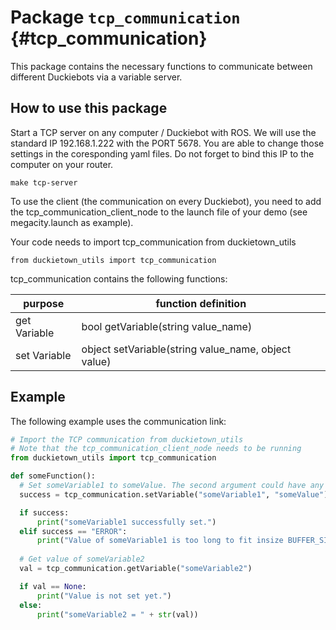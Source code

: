 # Package `tcp_communication` {#tcp_communication}




This package contains the necessary functions to communicate between different Duckiebots via a variable server.

## How to use this package

Start a TCP server on any computer / Duckiebot with ROS. We will use the standard IP 192.168.1.222 with the PORT 5678. You are able to change those settings in the coresponding yaml files. Do not forget to bind this IP to the computer on your router. 

    make tcp-server

To use the client (the communication on every Duckiebot), you need to add the tcp_communication_client_node to the launch file of your demo (see megacity.launch as example).

Your code needs to import tcp_communication from duckietown_utils

    from duckietown_utils import tcp_communication
    
tcp_communication contains the following functions:

| purpose      | function definition                                 |
|--------------|-----------------------------------------------------|
| get Variable | bool getVariable(string value_name)                 |
| set Variable | object setVariable(string value_name, object value) |


## Example

The following example uses the communication link:


```python
# Import the TCP communication from duckietown_utils
# Note that the tcp_communication_client_node needs to be running
from duckietown_utils import tcp_communication

def someFunction():
  # Set someVariable1 to someValue. The second argument could have any type
  success = tcp_communication.setVariable("someVariable1", "someValue")

  if success:
      print("someVariable1 successfully set.")
  elif success == "ERROR":
      print("Value of someVariable1 is too long to fit insize BUFFER_SIZE.")
      
  # Get value of someVariable2
  val = tcp_communication.getVariable("someVariable2")

  if val == None:
      print("Value is not set yet.")
  else:
      print("someVariable2 = " + str(val))

```

